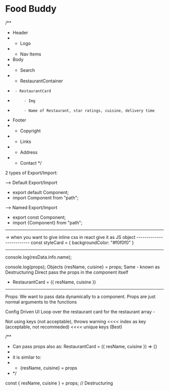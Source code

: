 # Food Buddy

/\*\*

- Header
- - Logo
- - Nav Items
- Body
- - Search
- - RestaurantContainer
-      - RestaurantCard
-          - Img
-          - Name of Restaurant, star ratings, cuisine, delivery time
- Footer
- - Copyright
- - Links
- - Address
- - Contact
    \*/

2 types of Export/Import:

--> Default Export/Import

- export default Component;
- import Component from "path";

--> Named Export/Import

- export const Component;
- import {Component} from "path";

---

-> when you want to give inline css in react
give it as JS object -------------------------
const styleCard = {
backgroundColor: "#f0f0f0"
}

---

console.log(resData.info.name);

console.log(props); Objects
{resName, cuisine} = props; Same - known as Destructuring
Direct pass the props in the component itself

- RestaurantCard = ({ resName, cuisine })

---

Props: We want to pass data dynamically to a component.
Props are just normal arguments to the functions

Config Driven UI
Loop over the restaurant card for the restaurant array - <RestaurantCard resData={resList[0]} />

Not using keys (not acceptable), throws warning <<<< index as key (acceptable, not recommeded) <<<< unique keys (Best)

/\*\*

- Can pass props also as: RestaurantCard = ({ resName, cuisine }) => {}
-
- it is similar to:
- - {resName, cuisine} = props
- \*/

const { resName, cuisine } = props; // Destructuring
